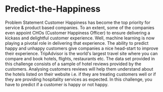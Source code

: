 # Predict-the-Happiness
Problem Statement Customer Happiness has become the top priority for service &amp; product based companies. To an extent, some of the companies even appoint CHOs (Customer Happiness Officer) to ensure delivering a kickass and delightful customer experience.  Well, machine learning is now playing a pivotal role in delivering that experience. The ability to predict happy and unhappy customers give companies a nice head-start to improve their experience.  TripAdvisor is the world's largest travel site where you can compare and book hotels, flights, restaurants etc. The data set provided in this challenge consists of a sample of hotel reviews provided by the customers. Analysing customers reviews will help them understand about the hotels listed on their website i.e. if they are treating customers well or if they are providing hospitality services as expected.  In this challenge, you have to predict if a customer is happy or not happy.
